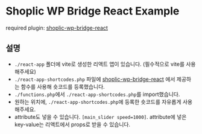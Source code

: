 # Shoplic WP Bridge React Example

required plugin: [shoplic-wp-bridge-react](https://gitlab.com/byeongin_shoplic/shoplic-wp-bridge-react)

## 설명
- `./react-app` 폴더에 vite로 생성한 리액트 앱이 있습니다. (필수적으로 vite를 사용해주세요)
- `./react-app-shortcodes.php` 파일에 [shoplic-wp-bridge-react](https://gitlab.com/byeongin_shoplic/shoplic-wp-bridge-react) 에서 제공하는 함수를 사용해 숏코드를 등록했습니다.
- `./functions.php`에서 `./react-app-shortcodes.php`를 import했습니다.
- 원하는 위치에, `./react-app-shortcodes.php`에 등록한 숏코드를 자유롭게 사용해주세요.
- attribute도 넣을 수 있습니다. `[main_slider speed=1000]`. attribute에 넣은 key-value는 리액트에서 props로 받을 수 있습니다.